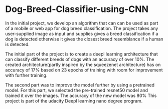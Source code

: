 # Dog-Breed-Classifier-using-CNN
In the initial project, we develop an algorithm that can can be used as part of a mobile or web app for dog breed classification. The project takes any user-supplied image as input and supplies gives a breed classification if a dog is detected otherwise it gives the closest breed resemblance if a human is detected. 

The initial part of the project is to create a deepl learning architecture that can classify different breeds of dogs with an accuracy of over 10%. The created architecture(partly inspired by the squeezenet architecture) has on accuracy of 17% based on 23 epochs of training with room for improvement with further training.

The second part was to improve the model further by using a pretrained model. For this part, we selected the pre-trained resnet50 model and trained it over the images. The accuracy of the new model was 80% 
This project is part of the udacity Deepl learning nano degree program.
